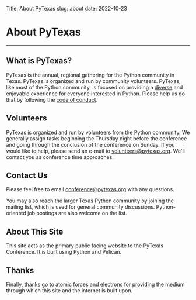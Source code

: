 Title: About PyTexas
slug: about
date: 2022-10-23


# About PyTexas
---

## What is PyTexas?

PyTexas is the annual, regional gathering for the Python community in Texas.
PyTexas is organized and run by community volunteers. PyTexas, like most of the
Python community, is focused on providing a [diverse](/about/diversity-statement) and enjoyable experience
for everyone interested in Python. Please help us do that by following the
[code of conduct](/about/code-of-conduct).

## Volunteers

PyTexas is organized and run by volunteers from the Python community. We
generally assign tasks beginning the Thursday night before the conference and
going through the conclusion of the conference on Sunday. If you would like to
help, please send an e-mail to [volunteers@pytexas.org](mailto:volunteers@pytexas.org). We'll contact you as
conference time approaches.

## Contact Us

Please feel free to email [conference@pytexas.org](mailto:conference@pytexas.org) with any questions.

You may also reach the larger Texas Python community by joining the mailing
list, which is used for general community discussions. Python-oriented job
postings are also welcome on the list.

## About This Site

This site acts as the primary public facing website to the PyTexas Conference.
It is built using Python and Pelican.

## Thanks
Finally, thanks go to atomic forces and electrons for providing the medium through which this site and the internet is built upon.